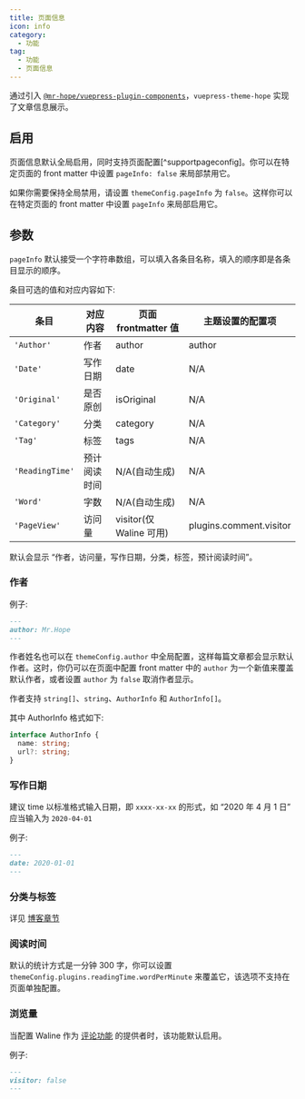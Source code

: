 ```yaml
---
title: 页面信息
icon: info
category:
  - 功能
tag:
  - 功能
  - 页面信息
---
```


通过引入 [`@mr-hope/vuepress-plugin-components`][components]，`vuepress-theme-hope` 实现了文章信息展示。

<!-- more -->

## 启用

页面信息默认全局启用，同时支持页面配置[^supportpageconfig]。你可以在特定页面的 front matter 中设置 `pageInfo: false` 来局部禁用它。

如果你需要保持全局禁用，请设置 `themeConfig.pageInfo` 为 `false`。这样你可以在特定页面的 front matter 中设置 `pageInfo` 来局部启用它。

## 参数 <Badge text="支持页面配置" />

`pageInfo` 默认接受一个字符串数组，可以填入各条目名称，填入的顺序即是各条目显示的顺序。

条目可选的值和对应内容如下:

| 条目            | 对应内容     | 页面 frontmatter 值     | 主题设置的配置项        |
| --------------- | ------------ | ----------------------- | ----------------------- |
| `'Author'`      | 作者         | author                  | author                  |
| `'Date'`        | 写作日期     | date                    | N/A                     |
| `'Original'`    | 是否原创     | isOriginal              | N/A                     |
| `'Category'`    | 分类         | category                | N/A                     |
| `'Tag'`         | 标签         | tags                    | N/A                     |
| `'ReadingTime'` | 预计阅读时间 | N/A(自动生成)           | N/A                     |
| `'Word'`        | 字数         | N/A(自动生成)           | N/A                     |
| `'PageView'`    | 访问量       | visitor(仅 Waline 可用) | plugins.comment.visitor |

默认会显示 “作者，访问量，写作日期，分类，标签，预计阅读时间”。

### 作者 <Badge text="支持页面配置" />

例子:

```md
---
author: Mr.Hope
---
```

作者姓名也可以在 `themeConfig.author` 中全局配置，这样每篇文章都会显示默认作者。这时，你仍可以在页面中配置 front matter 中的 `author` 为一个新值来覆盖默认作者，或者设置 `author` 为 `false` 取消作者显示。

作者支持 `string[]`、`string`、`AuthorInfo` 和 `AuthorInfo[]`。

其中 AuthorInfo 格式如下:

```ts
interface AuthorInfo {
  name: string;
  url?: string;
}
```

### 写作日期

建议 time 以标准格式输入日期，即 `xxxx-xx-xx` 的形式，如 “2020 年 4 月 1 日” 应当输入为 `2020-04-01`

例子:

```md
---
date: 2020-01-01
---
```

### 分类与标签

详见 [博客章节](../blog/category-and-tags.md)

### 阅读时间

默认的统计方式是一分钟 300 字，你可以设置 `themeConfig.plugins.readingTime.wordPerMinute` 来覆盖它，该选项不支持在页面单独配置。

### 浏览量 <Badge text="支持页面配置" />

当配置 Waline 作为 [评论功能](comment.md) 的提供者时，该功能默认启用。

例子:

```md
---
visitor: false
---
```

[components]: https://vuepress-theme-hope.github.io/v2/components/zh/
